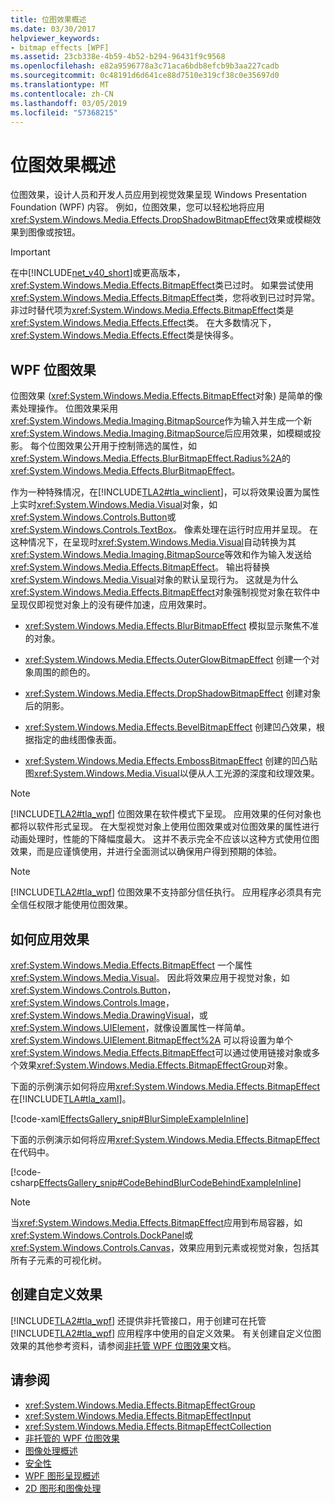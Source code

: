 ```yaml
---
title: 位图效果概述
ms.date: 03/30/2017
helpviewer_keywords:
- bitmap effects [WPF]
ms.assetid: 23cb338e-4b59-4b52-b294-96431f9c9568
ms.openlocfilehash: e82a9596778a3c71aca6bdb8efcb9b3aa227cadb
ms.sourcegitcommit: 0c48191d6d641ce88d7510e319cf38c0e35697d0
ms.translationtype: MT
ms.contentlocale: zh-CN
ms.lasthandoff: 03/05/2019
ms.locfileid: "57368215"
---
```

# <a name="bitmap-effects-overview"></a>位图效果概述
位图效果，设计人员和开发人员应用到视觉效果呈现 Windows Presentation Foundation (WPF) 内容。 例如，位图效果，您可以轻松地将应用<xref:System.Windows.Media.Effects.DropShadowBitmapEffect>效果或模糊效果到图像或按钮。  
  
> [!IMPORTANT]
>  在中[!INCLUDE[net_v40_short](../../../../includes/net-v40-short-md.md)]或更高版本，<xref:System.Windows.Media.Effects.BitmapEffect>类已过时。 如果尝试使用<xref:System.Windows.Media.Effects.BitmapEffect>类，您将收到已过时异常。 非过时替代项为<xref:System.Windows.Media.Effects.BitmapEffect>类是<xref:System.Windows.Media.Effects.Effect>类。 在大多数情况下，<xref:System.Windows.Media.Effects.Effect>类是快得多。  
  
  
  
<a name="wpf_effects"></a>   
## <a name="wpf-bitmap-effects"></a>WPF 位图效果  
 位图效果 (<xref:System.Windows.Media.Effects.BitmapEffect>对象) 是简单的像素处理操作。 位图效果采用<xref:System.Windows.Media.Imaging.BitmapSource>作为输入并生成一个新<xref:System.Windows.Media.Imaging.BitmapSource>后应用效果，如模糊或投影。 每个位图效果公开用于控制筛选的属性，如<xref:System.Windows.Media.Effects.BlurBitmapEffect.Radius%2A>的<xref:System.Windows.Media.Effects.BlurBitmapEffect>。  
  
 作为一种特殊情况，在[!INCLUDE[TLA2#tla_winclient](../../../../includes/tla2sharptla-winclient-md.md)]，可以将效果设置为属性上实时<xref:System.Windows.Media.Visual>对象，如<xref:System.Windows.Controls.Button>或<xref:System.Windows.Controls.TextBox>。 像素处理在运行时应用并呈现。 在这种情况下，在呈现时<xref:System.Windows.Media.Visual>自动转换为其<xref:System.Windows.Media.Imaging.BitmapSource>等效和作为输入发送给<xref:System.Windows.Media.Effects.BitmapEffect>。 输出将替换<xref:System.Windows.Media.Visual>对象的默认呈现行为。 这就是为什么<xref:System.Windows.Media.Effects.BitmapEffect>对象强制视觉对象在软件中呈现仅即视觉对象上的没有硬件加速，应用效果时。  
  
-   <xref:System.Windows.Media.Effects.BlurBitmapEffect> 模拟显示聚焦不准的对象。  
  
-   <xref:System.Windows.Media.Effects.OuterGlowBitmapEffect> 创建一个对象周围的颜色的。  
  
-   <xref:System.Windows.Media.Effects.DropShadowBitmapEffect> 创建对象后的阴影。  
  
-   <xref:System.Windows.Media.Effects.BevelBitmapEffect> 创建凹凸效果，根据指定的曲线图像表面。  
  
-   <xref:System.Windows.Media.Effects.EmbossBitmapEffect> 创建的凹凸贴图<xref:System.Windows.Media.Visual>以便从人工光源的深度和纹理效果。  
  
> [!NOTE]
>  [!INCLUDE[TLA2#tla_wpf](../../../../includes/tla2sharptla-wpf-md.md)] 位图效果在软件模式下呈现。 应用效果的任何对象也都将以软件形式呈现。 在大型视觉对象上使用位图效果或对位图效果的属性进行动画处理时，性能的下降幅度最大。 这并不表示完全不应该以这种方式使用位图效果，而是应谨慎使用，并进行全面测试以确保用户得到预期的体验。  
  
> [!NOTE]
>  [!INCLUDE[TLA2#tla_wpf](../../../../includes/tla2sharptla-wpf-md.md)] 位图效果不支持部分信任执行。 应用程序必须具有完全信任权限才能使用位图效果。  
  
<a name="applyeffects"></a>   
## <a name="how-to-apply-an-effect"></a>如何应用效果  
 <xref:System.Windows.Media.Effects.BitmapEffect> 一个属性<xref:System.Windows.Media.Visual>。 因此将效果应用于视觉对象，如<xref:System.Windows.Controls.Button>， <xref:System.Windows.Controls.Image>， <xref:System.Windows.Media.DrawingVisual>，或<xref:System.Windows.UIElement>，就像设置属性一样简单。 <xref:System.Windows.UIElement.BitmapEffect%2A> 可以将设置为单个<xref:System.Windows.Media.Effects.BitmapEffect>可以通过使用链接对象或多个效果<xref:System.Windows.Media.Effects.BitmapEffectGroup>对象。  
  
 下面的示例演示如何将应用<xref:System.Windows.Media.Effects.BitmapEffect>在[!INCLUDE[TLA#tla_xaml](../../../../includes/tlasharptla-xaml-md.md)]。  
  
 [!code-xaml[EffectsGallery_snip#BlurSimpleExampleInline](~/samples/snippets/csharp/VS_Snippets_Wpf/EffectsGallery_snip/CSharp/blursimpleexample.xaml#blursimpleexampleinline)]  
  
 下面的示例演示如何将应用<xref:System.Windows.Media.Effects.BitmapEffect>在代码中。  
  
 [!code-csharp[EffectsGallery_snip#CodeBehindBlurCodeBehindExampleInline](~/samples/snippets/csharp/VS_Snippets_Wpf/EffectsGallery_snip/CSharp/blurcodebehindexample.xaml.cs#codebehindblurcodebehindexampleinline)]  
  
> [!NOTE]
>  当<xref:System.Windows.Media.Effects.BitmapEffect>应用到布局容器，如<xref:System.Windows.Controls.DockPanel>或<xref:System.Windows.Controls.Canvas>，效果应用到元素或视觉对象，包括其所有子元素的可视化树。  
  
<a name="customeffects"></a>   
## <a name="creating-custom-effects"></a>创建自定义效果  
 [!INCLUDE[TLA2#tla_wpf](../../../../includes/tla2sharptla-wpf-md.md)] 还提供非托管接口，用于创建可在托管 [!INCLUDE[TLA2#tla_wpf](../../../../includes/tla2sharptla-wpf-md.md)] 应用程序中使用的自定义效果。 有关创建自定义位图效果的其他参考资料，请参阅[非托管 WPF 位图效果](https://docs.microsoft.com/previous-versions/windows/desktop/wibe/-wibe-lh)文档。  
  
## <a name="see-also"></a>请参阅
- <xref:System.Windows.Media.Effects.BitmapEffectGroup>
- <xref:System.Windows.Media.Effects.BitmapEffectInput>
- <xref:System.Windows.Media.Effects.BitmapEffectCollection>
- [非托管的 WPF 位图效果](https://docs.microsoft.com/previous-versions/windows/desktop/wibe/-wibe-lh)
- [图像处理概述](imaging-overview.md)
- [安全性](../security-wpf.md)
- [WPF 图形呈现概述](wpf-graphics-rendering-overview.md)
- [2D 图形和图像处理](../advanced/optimizing-performance-2d-graphics-and-imaging.md)
